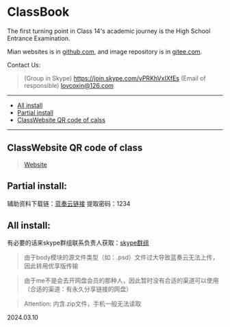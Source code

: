 # ClassBook
The first turning point in Class 14's academic journey is the High School Entrance Examination.

Mian websites is in [github.com](https://github.com/lovcoxin/classbook), and image repository is in [gitee.com](https://gitee.com/lycolovcoxin/classbook).


Contact Us: 
> (Group in Skype) https://join.skype.com/yPRKhVxIXfEs
> (Email of responsible) lovcoxin@126.com

---

  * [All install](#all-install)
  * [Partial install](#partial-install)
  * [ClassWebsite QR code of calss](#classWebsite-qr-code-of-class)

---
## ClassWebsite QR code of class
> [Website](https://lxxgd.github.io/)


## Partial install:
辅助资料下载链：[蓝奏云链接](https://lovcoxin.lanzout.com/iAFYx1qvfjfi)
提取密码：1234

## All install:
有必要的话来skype群组联系负责人获取：[skype群组](https://join.skype.com/yPRKhVxIXfEs)

> 由于body模块的源文件类型（如：.psd）文件过大导致蓝奏云无法上传，因此转用优享版传输

> 由于me不是会去开网盘会员的那种人，因此暂时没有合适的渠道可以使用（合适的渠道：有永久分享链接的网盘）

> Attention: 内含.zip文件，手机一般无法读取

2024.03.10


